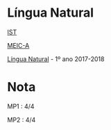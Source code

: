 # Língua Natural

[IST](https://tecnico.ulisboa.pt/pt/) 

[MEIC-A](https://fenix.tecnico.ulisboa.pt/cursos/meic-a)

[Língua Natural](https://fenix.tecnico.ulisboa.pt/disciplinas/LN351795/2017-2018/1-semestre) - 1º ano 2017-2018

# Nota 

MP1 : 4/4

MP2 : 4/4
